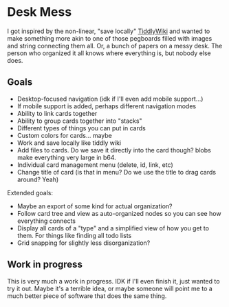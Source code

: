 # Desk Mess

I got inspired by the non-linear, "save locally" [TiddlyWiki](https://tiddlywiki.com/)
and wanted to make something more akin to one of those pegboards filled
with images and string connecting them all. Or, a bunch of papers on a messy
desk. The person who organized it all knows where everything is, but
nobody else does.

## Goals

- Desktop-focused navigation (idk if I'll even add mobile support...)
- If mobile support is added, perhaps different navigation modes
- Ability to link cards together
- Ability to group cards together into "stacks"
- Different types of things you can put in cards
- Custom colors for cards... maybe
- Work and save locally like tiddly wiki
- Add files to cards. Do we save it directly into the card though?
  blobs make everything very large in b64.
- Individual card management menu (delete, id, link, etc)
- Change title of card (is that in menu? Do we use the title to drag cards around? Yeah)

Extended goals:

- Maybe an export of some kind for actual organization?
- Follow card tree and view as auto-organized nodes so you can see how 
  everything connects
- Display all cards of a "type" and a simplified view of how you get to them.
  For things like finding all todo lists
- Grid snapping for slightly less disorganization?

## Work in progress

This is very much a work in progress. IDK if I'll even finish it, just wanted to try
it out. Maybe it's a terrible idea, or maybe someone will point me to a much better
piece of software that does the same thing.

